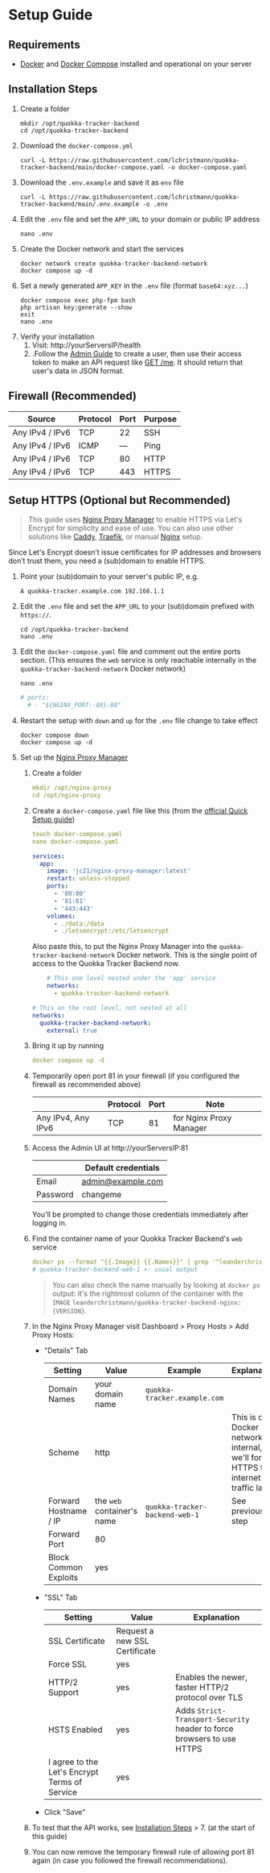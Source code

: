 # Setup Guide

## Requirements

- [Docker](https://docs.docker.com/get-started/get-docker/) and [Docker Compose](https://docs.docker.com/compose/install/) installed and operational on your server

## Installation Steps

1. Create a folder
    ```shell
    mkdir /opt/quokka-tracker-backend
    cd /opt/quokka-tracker-backend
    ```
2. Download the `docker-compose.yml`
    ```shell
    curl -L https://raw.githubusercontent.com/lchristmann/quokka-tracker-backend/main/docker-compose.yaml -o docker-compose.yaml
    ```
3. Download the `.env.example` and save it as `env` file
    ```shell
    curl -L https://raw.githubusercontent.com/lchristmann/quokka-tracker-backend/main/.env.example -o .env
    ```
4. Edit the `.env` file and set the `APP_URL` to your domain or public IP address
    ```shell
    nano .env
    ```
5. Create the Docker network and start the services
    ```shell
    docker network create quokka-tracker-backend-network
    docker compose up -d
    ```
6. Set a newly generated `APP_KEY` in the `.env` file (format `base64:xyz...`)
    ```shell
    docker compose exec php-fpm bash
    php artisan key:generate --show
    exit
    nano .env 
    ```
7. Verify your installation
   1. Visit: http://yourServersIP/health
   2. .Follow the [Admin Guide](ADMIN-GUIDE.md) to create a user, then use their access token
      to make an API request like [GET /me](API-DOCUMENTATION.md#1-get-me--get-usersuser).
      It should return that user's data in JSON format.

## Firewall (Recommended)

| Source          | Protocol | Port | Purpose |
|-----------------|----------|------|---------|
| Any IPv4 / IPv6 | TCP      | 22   | SSH     |
| Any IPv4 / IPv6 | ICMP     | —    | Ping    |
| Any IPv4 / IPv6 | TCP      | 80   | HTTP    |
| Any IPv4 / IPv6 | TCP      | 443  | HTTPS   |

## Setup HTTPS (Optional but Recommended)

>  This guide uses [Nginx Proxy Manager](https://nginxproxymanager.com/) to enable HTTPS via Let's Encrypt for simplicity and ease of use. You can also use other solutions like [Caddy](https://caddyserver.com/), [Traefik](https://traefik.io/traefik/), or manual [Nginx](https://nginx.org/) setup.

Since Let's Encrypt doesn’t issue certificates for IP addresses and browsers don’t trust them, you need a (sub)domain to enable HTTPS.

1. Point your (sub)domain to your server's public IP, e.g.
   ```text
   A quokka-tracker.example.com 192.168.1.1
   ```
2. Edit the `.env` file and set the `APP_URL` to your (sub)domain prefixed with `https://`.
   ```shell
   cd /opt/quokka-tracker-backend
   nano .env
   ```
3. Edit the `docker-compose.yaml` file and comment out the entire ports section. (This ensures the `web` service is only reachable internally in the `quokka-tracker-backend-network` Docker network)
   ```shell
   nano .env
   ```
   ```yaml
   # ports:
     # - "${NGINX_PORT:-80}:80"
   ```
4. Restart the setup with `down` and `up` for the `.env` file change to take effect
   ```shell
   docker compose down
   docker compose up -d
   ```
5. Set up the [Nginx Proxy Manager](https://nginxproxymanager.com/)
   1. Create a folder
      ```yaml
      mkdir /opt/nginx-proxy
      cd /opt/nginx-proxy
      ```
   2. Create a `docker-compose.yaml` file like this (from the [official Quick Setup guide](https://nginxproxymanager.com/guide/#quick-setup))
      ```yaml
      touch docker-compose.yaml
      nano docker-compose.yaml
      ```
      ```yaml
      services:
        app:
          image: 'jc21/nginx-proxy-manager:latest'
          restart: unless-stopped
          ports:
            - '80:80'
            - '81:81'
            - '443:443'
          volumes:
            - ./data:/data
            - ./letsencrypt:/etc/letsencrypt
      ```
      Also paste this, to put the Nginx Proxy Manager into the `quokka-tracker-backend-network` Docker network.
      This is the single point of access to the Quokka Tracker Backend now.
      ```yaml
          # This one level nested under the 'app' service
          networks:
            - quokka-tracker-backend-network

      # This on the root level, not nested at all
      networks:
        quokka-tracker-backend-network:
          external: true
      ```
   3. Bring it up by running
      ```yaml
      docker compose up -d
      ```
   4. Temporarily open port 81 in your firewall (if you configured the firewall as recommended above)
   
      |                    | Protocol | Port | Note                       |
      |--------------------|----------|------|----------------------------|
      | Any IPv4, Any IPv6 | TCP      | 81   | for Nginx Proxy Manager    |
   5. Access the Admin UI at http://yourServersIP:81

      |          | Default credentials |
      |----------|---------------------|
      | Email    | admin@example.com   |
      | Password | changeme            |
       You'll be prompted to change those credentials immediately after logging in.
   6. Find the container name of your Quokka Tracker Backend's `web` service
      ```yaml
      docker ps --format "{{.Image}} {{.Names}}" | grep '^leanderchristmann/quokka-tracker-backend-nginx' | awk '{print $2}'
      # quokka-tracker-backend-web-1 <- usual output
      ```
      > You can also check the name manually by looking at `docker ps` output: it's the rightmost column of the container with the `IMAGE` `leanderchristmann/quokka-tracker-backend-nginx:{VERSION}`.
   7. In the Nginx Proxy Manager visit Dashboard > Proxy Hosts > Add Proxy Hosts:
       - "Details" Tab

         | Setting               | Value                      | Example                        | Explanation                                                                        |
         |-----------------------|----------------------------|--------------------------------|------------------------------------------------------------------------------------|
         | Domain Names          | your domain name           | `quokka-tracker.example.com`   |                                                                                    |
         | Scheme                | http                       |                                | This is only Docker network internal, we'll force HTTPS for internet traffic later |
         | Forward Hostname / IP | the `web` container's name | `quokka-tracker-backend-web-1` | See previous step                                                                  |
         | Forward Port          | 80                         |                                |                                                                                    |
         | Block Common Exploits | yes                        |                                |                                                                                    |

      - "SSL" Tab

        | Setting                                       | Value                         | Explanation                                                            |
        |-----------------------------------------------|-------------------------------|------------------------------------------------------------------------|
        | SSL Certificate                               | Request a new SSL Certificate |                                                                        |
        | Force SSL                                     | yes                           |                                                                        |
        | HTTP/2 Support                                | yes                           | Enables the newer, faster HTTP/2 protocol over TLS                     |
        | HSTS Enabled                                  | yes                           | Adds `Strict-Transport-Security` header to force browsers to use HTTPS |
        | I agree to the Let's Encrypt Terms of Service | yes                           |                                                                        |

      - Click "Save"
   8. To test that the API works, see [Installation Steps](#installation-steps) > 7. (at the start of this guide) 
   9. You can now remove the temporary firewall rule of allowing port 81 again (in case you followed the firewall recommendations).
